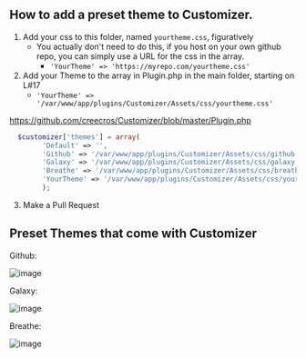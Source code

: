 ## How to add a preset theme to Customizer.
1. Add your css to this folder, named `yourtheme.css`, figuratively
   * You actually don't need to do this, if you host on your own github repo, you can simply use a URL for the css in the array.
     * `'YourTheme' => 'https://myrepo.com/yourtheme.css'`
2. Add your Theme to the array in Plugin.php in the main folder, starting on L#17
   * `'YourTheme' => '/var/www/app/plugins/Customizer/Assets/css/yourtheme.css'`
  
https://github.com/creecros/Customizer/blob/master/Plugin.php

``` php
  $customizer['themes'] = array(
		'Default' => '',
		'Github' => '/var/www/app/plugins/Customizer/Assets/css/github.css',
		'Galaxy' => '/var/www/app/plugins/Customizer/Assets/css/galaxy.css',
		'Breathe' => '/var/www/app/plugins/Customizer/Assets/css/breathe.css',
		'YourTheme' => '/var/www/app/plugins/Customizer/Assets/css/yourtheme.css'
		);
```
3. Make a Pull Request

Preset Themes that come with Customizer
--------

Github:

![image](https://user-images.githubusercontent.com/26339368/47761386-8636b880-dc8e-11e8-9b6e-c46e7b5dcc44.png)

Galaxy:

![image](https://user-images.githubusercontent.com/26339368/47761350-68695380-dc8e-11e8-9e87-a9471e5e1adf.png)


Breathe:

![image](https://user-images.githubusercontent.com/26339368/47761312-47086780-dc8e-11e8-9460-5b1ce4b54d5e.png)
